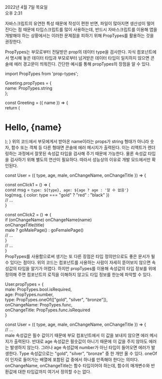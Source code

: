   

2022년 4월 7일 목요일  
오후 2:31

자바스크립트의 유연한 특성 때문에 작성이 편한 반면, 파일이 많아지면 생산성이 떨어진다는 점 때문에 타입스크립트를 많이 사용하는데, 반드시 자바스크립트를 이용해 앱을 개발해야 하는 상황에서는 이러한 문제점을 피하기 위해 PropTypes를 활용하는 것을 권장한다.

PropTypes는 부모로부터 전달받은 prop의 데이터 type을 검사한다. 자식 컴포넌트에서 명시해 놓은 데이터 타입과 부모로부터 넘겨받은 데이터 타입이 일치하지 않으면 콘솔에 에러 경고문이 띄워진다. 간단한 예시를 통해 propTypes의 장점을 알 수 있다.

import PropTypes from 'prop-types';

Greeting.propTypes = {  
name: PropTypes.string  
};

const Greeting = ({ name }) => {  
return (  
<h1>Hello, {name}</h1>  
);  
}  
위의 코드에서 부모에게서 받아온 name이라는 props가 string 형태가 아니라 숫자, 함수 또는 객체 등 다른 형태면 콘솔에 에러 메시지가 출력된다. 이는 리액트가 렌더링하는 과정에서 잘못된 속성값 타입을 검사해 주기 때문에 가능한다. 물론 속성값 타입을 검사하기 위해 별도의 연산이 필요하다. 따라서 성능상의 이유로 개발 모드에서만 확인된다.

const User = ({ type, age, male, onChangeName, onChangeTitle }) => {

const onClick1 = () => {  
const msg = `type: ${type}, age: ${age ? age : '알 수 없음'}`  
log(msg, { color: type === "gold" ? "red" : "black" })  
// ...  
}

const onClick2 = () => {  
if (onChangeName) onChangeName(name)  
onChangeTitle(title)  
male ? goMalePage() : goFemalePage()  
// ...  
}  
// ...  
}  
PropTypes를 사용함으로써 생기는 또 다른 장점은 타입 정의만으로도 좋은 문서가 될 수 있다는 점이다. 위의 코드는 컴포넌트를 사용하는 사람이 자세히 뜯어보지 않으면 속성값의 타입을 알기가 어렵다. 하지만 propTypes를 이용해 속성값의 타입 정보를 위에 정의해 주면 컴포넌트의 로직을 이해하지 않고도 타입 정보를 한눈에 파악할 수 있다.

User.propTypes = {  
male: PropTypes.bool.isRequired,  
age: PropTypes.number,  
type: PropTypes.oneOf(["gold", "silver", "bronze"]),  
onChangeName: PropTypes.func,  
onChangeTitle: PropTypes.func.isRequired  
}

const User = ({ type, age, male, onChangeName, onChangeTitle }) => {  
// ...  
male 속성값은 필수 값이기 때문에 부모 컴포넌트에서 이 값을 보내지 않으면 에러 메시지가 출력된다. 반대로 age 속성값은 필숫값이 아니기 때문에 이 값을 주지 않아도 에러는 발생하지 않는다. 그러나 age 속성값에 number가 아닌 타입이 들어오면 에러가 발생한다. Type 속성값으로는 "gold", "silver", "bronze" 중 한 개만 올 수 있다. oneOf 이 인자로 들어가는 배열에 포함된 값 중에서 하나를 만족해야 한다는 의미다. onChangeName, onChangeTitle는 함수 타입이어야 하는데, 함수의 매개변수와 반환값에 대한 타입값까지 여기서 정의할 수는 없다.